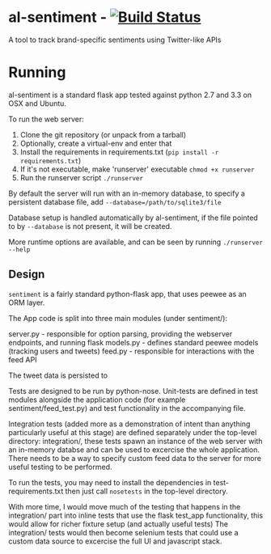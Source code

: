 al-sentiment - [![Build Status](https://travis-ci.org/stestagg/al-sentiment.png)](https://travis-ci.org/stestagg/al-sentiment)
============

A tool to track brand-specific sentiments using Twitter-like APIs

Running
=======

al-sentiment is a standard flask app tested against python 2.7 and 3.3 on OSX and Ubuntu.

To run the web server:

1. Clone the git repository (or unpack from a tarball)
2. Optionally, create a virtual-env and enter that
3. Install the requirements in requirements.txt (`pip install -r requirements.txt`)
4. If it's not executable, make 'runserver' executable `chmod +x runserver`
5. Run the runserver script `./runserver`

By default the server will run with an in-memory database, to specify a
persistent database file, add `--database=/path/to/sqlite3/file`

Database setup is handled automatically by al-sentiment, if the file pointed to
by `--database` is not present, it will be created.

More runtime options are available, and can be seen by running `./runserver --help`

Design
------

`sentiment` is a fairly standard python-flask app, that uses peewee as an ORM layer.

The App code is split into three main modules (under sentiment/):

server.py - responsible for option parsing, providing the webserver endpoints, and running flask
models.py - defines standard peewee models (tracking users and tweets)
feed.py - responsible for interactions with the feed API

The tweet data is persisted to 

Tests are designed to be run by python-nose.  Unit-tests are defined in test modules alongside the
application code (for example sentiment/feed_test.py) and test functionality in the accompanying file.

Integration tests (added more as a demonstration of intent than anything particularly useful at this stage)
are defined separately under the top-level directory: integration/, these tests 
spawn an instance of the web server with an in-memory databse and can be used
to excercise the whole application.  There needs to be a way to specify custom
feed data to the server for more useful testing to be performed.

To run the tests, you may need to install the dependencies in test-requirements.txt
then just call `nosetests` in the top-level directory.

With more time, I would move much of the testing that happens in the integration/ part
into inline tests that use the flask test_app functionality, this would allow for
richer fixture setup (and actually useful tests) The integration/ tests would then
become selenium tests that could use a custom data source to excercise the full
UI and javascript stack.